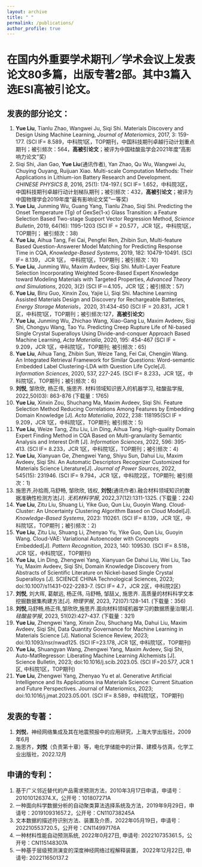 ```yaml
---
layout: archive
title: " "
permalink: /publications/
author_profile: true
---
```


在国内外重要学术期刊／学术会议上发表论文80多篇，出版专著2部。其中3篇入选ESI高被引论文。
======

发表的部分论文：
------
	
1.	**Yue Liu**, Tianlu Zhao, Wangwei Ju, Siqi Shi. Materials Discovery and Design Using Machine Learning, _Journal of Materiomics_, 2017, 3: 159-177. (SCI IF= 8.589，中科院1区，TOP期刊，中国科技期刊卓越行动计划重点期刊；被引频次：564，**高被引论文**；被评为中国硅酸盐学会2021年度“高影响力论文”奖)
2.	Siqi Shi, Jian Gao, **Yue Liu**(通讯作者), Yan Zhao, Qu Wu, Wangwei Ju, Chuying Ouyang, Ruijuan Xiao. Multi-scale Computation Methods: Their Applications in Lithium-ion Battery Research and Development. _CHINESE PHYSICS B_, 2016, 25(1): 174-197.( SCI IF= 1.652，中科院3区，中国科技期刊卓越行动计划梯队期刊；被引频次：432，**高被引论文**；被评为中国物理学会2019年度“最有影响论文奖”一等奖)
3.	**Yue Liu**, Junming Wu, Guang Yang, Tianlu Zhao, Siqi Shi. Predicting the Onset Temperature (Tg) of GexSe(1-x) Glass Transition: a Feature Selection Based Two-stage Support Vector Regression Method, _Science Bulletin_, 2019, 64(16): 1195-1203 (SCI IF = 20.577，JCR 1区，中科院1区，TOP期刊； 被引频次：38)
4.	**Yue Liu**, Aihua Tang, Fei Cai, Pengfei Ren, Zhibin Sun, Multi-feature Based Question-Answerer Model Matching for Predicting Response Time in CQA, _Knowledge-Based Systems_, 2019, 182: 10479-10491. (SCI IF= 8.139， JCR 1区， 中科院1区，TOP期刊；被引频次：10)
5.	**Yue Liu**, Junming Wu, Maxim Avdeev, Siqi Shi. Multi-Layer Feature Selection Incorporating Weighted Score-Based Expert Knowledge toward Modeling Materials with Targeted Properties, _Advanced Theory and Simulations_, 2020, 3(2) (SCI IF＝4.105，JCR 1区；被引频次：57)
6.	**Yue Liu**, Biru Guo, Xinxin Zou, Yajie Li, Siqi Shi. Machine Learning Assisted Materials Design and Discovery for Rechargeable Batteries, _Energy Storage Materials_，2020, 31:434-450 (SCI IF = 20.831，JCR 1区，中科院1区，TOP期刊；被引频次:127，**高被引论文**)
7.	**Yue Liu**, Junming Wu, Zhichao Wang, Xiao-Gang Lu, Maxim Avdeev, Siqi Shi, Chongyu Wang, Tao Yu. Predicting Creep Rupture Life of Ni-based Single Crystal Superalloys Using Divide-and-conquer Approach Based Machine Learning, _Acta Materialia_, 2020, 195: 454-467 (SCI IF = 9.209，JCR 1区，中科院1区，TOP期刊; 被引频次：65)
8.	**Yue Liu**, Aihua Tang, Zhibin Sun, Weize Tang, Fei Cai, Chengjin Wang. An Integrated Retrieval Framework for Similar Questions: Word-semantic Embedded Label Clustering-LDA with Question Life Cycle[J]. _Information Sciences_, 2020, 537, 227-245. (SCI IF= 8.233，JCR 1区，中科院1区，TOP期刊；被引频次：6)
9.	**刘悦**, 邹欣欣, 杨正伟, 施思齐. 材料领域知识嵌入的机器学习, 硅酸盐学报, 2022,50(03): 863-876 (下载量：1765)
10.	**Yue Liu**, Xinxin Zou, Shuchang Ma, Maxim Avdeev, Siqi Shi. Feature Selection Method Reducing Correlations Among Features by Embedding Domain Knowledge [J]. _Acta Materialia_, 2022, 238: 118195(SCI IF = 9.209，JCR 1区，中科院1区，TOP期刊; 被引频次：5)
11.	**Yue Liu**, Weize Tang, Zitu Liu, Lin Ding, Aihua Tang. High-quality Domain Expert Finding Method in CQA Based on Multi-granularity Semantic Analysis and Interest Drift [J]. _Information Sciences_, 2022, 596: 395-413. (SCI IF= 8.233，JCR 1区，中科院1区，TOP期刊；被引频次：4)
12.	**Yue Liu**, Xianyuan Ge, Zhengwei Yang, Shiyu Sun, Dahui Liu, Maxim Avdeev, Siqi Shi. An Automatic Descriptors Recognizer Customized for Materials Science Literature[J]. _Journal of Power Sources_, 2022, 545(15): 231946. (SCI IF= 9.794，JCR 1区，中科院2区，TOP期刊; 被引频次：1)
13.	施思齐,孙拾雨,马舒畅, 邹欣欣, 钱权, **刘悦**(通讯作者).融合材料领域知识的数据准确性检测方法[J]. _无机材料学报_, 2022,37(12):1311-1325. (下载量：224)
14.	**Yue Liu**, Zitu Liu, Shuang Li, Yike Guo, Qun Liu, Guoyin Wang. Cloud-Cluster: An Uncertainty Clustering Algorithm Based on Cloud Model[J]. _Knowledge-Based Systems_, 2023: 110261. (SCI IF= 8.139，JCR 1区，中科院1区，TOP期刊；被引频次：2)
15.	**Yue Liu**, Zitu Liu, Shuang Li, Zhenyao Yu, Yike Guo, Qun Liu, Guoyin Wang. Cloud-VAE: Variational Autoencoder with Concepts Embedded[J]. _Pattern Recognition_, 2023, 140: 109530. (SCI IF= 8.518，JCR 1区，中科院1区，TOP期刊)
16.	**Yue Liu**, Lin Ding, Zhengwei Yang, Xianyuan Ge Dahui Liu, Wei Liu, Tao Yu, Maxim Avdeev, Siqi Shi, Domain Knowledge Discovery from Abstracts of Scientific Literature on Nickel-based Single Crystal Superalloys [J]. SCIENCE CHINA Technological Sciences, 2023; doi:10.1007/s11431-022-2283-7. (SCI IF= 4.7，JCR 2区，中科院2区)
17.	**刘悦**, 刘大晖, 葛献远, 杨正伟, 马舒畅, 邹喆乂, 施思齐. 高质量的材料科学文本挖掘数据集构建方法[J]. _物理学报_, 2023, 72(07):128-141. (下载量：356)	
18.	**刘悦**,马舒畅,杨正伟,邹欣欣,施思齐.面向材料领域机器学习的数据质量治理[J]. _硅酸盐学报_, 2023, 51(02):427-437. (下载量：321)
19.	**Yue Liu**, Zhengwei Yang, Xinxin Zou, Shuchang Ma, Dahui Liu, Maxim Avdeev, Siqi Shi, Data Quantity Governance for Machine Learning in Materials Science [J]. National Science Review, 2023; doi:10.1093/nsr/nwad125. (SCI IF=23.178, JCR 1区, 中科院1区，TOP期刊)
20.	**Yue Liu**, Shuangyan Wang, Zhengwei Yang, Maxim Avdeev, Siqi Shi, Auto-MatRegressor: Liberating Machine Learning Alchemists [J]. Science Bulletin, 2023; doi:10.1016/j.scib.2023.05. (SCI IF=20.577, JCR 1区, 中科院1区，TOP期刊)
21.	**Yue Liu**, Zhengwei Yang, Zhenyao Yu et al. Generative Artificial Intelligence and Its Applications ina Materials Science: Current Situation and Future Perspectives. Journal of Materiomics, 2023; doi:10.1016/j.jmat.2023.05.001. (SCI IF= 8.589，中科院1区，TOP期刊)



发表的专著：
------
1. **刘悦**，神经网络集成及其在地震预报中的应用研究，上海大学出版社，2009年6月
2. 施思齐，**刘悦**（负责第十章）等，电化学储能中的计算、建模与仿真，化学工业出版社，2022.12月

申请的专利：
------
1. 基于广义邻近替代的产品需求预测方法，2010年3月17日申请，申请号：201010126374.X，公开号：101807271A
2. 一种面向科学数据分析的自动聚类算法选择系统及方法，2019年9月29日，申请号：201910931657.2，公开号：CN110738245A
3. 文本数据的描述符识别方法、装置及介质，2022年05月19日，申请号：202210553720.5，公开号：CN114997176A
4. 一种材料性能自动预测系统, 2022年0月27日, 申请号: 202210735361.5，公开号：CN115148307A
5. 一种基于层级预测演变的深度神经网络过程解释装置， 2022年12月22日, 申请号: 202211650137.2



